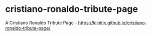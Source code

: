 # cristiano-ronaldo-tribute-page
A Cristiano Ronaldo Tribute Page - https://kiinitix.github.io/cristiano-ronaldo-tribute-page/
